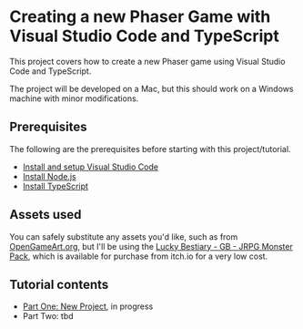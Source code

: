 # Creating a new Phaser Game with Visual Studio Code and TypeScript
This project covers how to create a new Phaser game using Visual Studio Code and TypeScript.

The project will be developed on a Mac, but this should work on a Windows machine with minor modifications.

## Prerequisites
The following are the prerequisites before starting with this project/tutorial.

- [Install and setup Visual Studio Code][vscode]
- [Install Node.js][nodejs]
- [Install TypeScript][typescript]

## Assets used
You can safely substitute any assets you'd like, such as from [OpenGameArt.org][oga], but I'll be using the [Lucky Bestiary - GB - JRPG Monster Pack][lucky-enemies], which is available for purchase from itch.io for a very low cost.

## Tutorial contents
- [Part One: New Project](part-1), in progress
- Part Two: tbd

[vscode]: http://code.visualstudio.com/docs/setup/setup-overview
[nodejs]: https://nodejs.org/en/download/
[typescript]: http://www.typescriptlang.org/index.html#download-links
[oga]: http://opengameart.org/
[lucky-enemies]: https://luckycassette.itch.io/lucky-bestiary-gb
